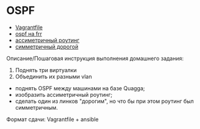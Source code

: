 # OSPF
* [Vagrantfile](https://github.com/maxonchikbk/otus/blob/main/21.ospf/Vagrantfile)
* [ospf на frr](https://github.com/maxonchikbk/otus/blob/main/20.iptables/ospf.yml)
* [ассиметричный роутинг](https://github.com/maxonchikbk/otus/blob/main/20.iptables/asymmetric.yml)
* [симметричный дорогой](https://github.com/maxonchikbk/otus/blob/main/20.iptables/cost-symm.yml)

Описание/Пошаговая инструкция выполнения домашнего задания:

1. Поднять три виртуалки
2. Объединить их разными vlan

* поднять OSPF между машинами на базе Quagga;
* изобразить ассиметричный роутинг;
* сделать один из линков "дорогим", но что бы при этом роутинг был симметричным.

Формат сдачи: Vagrantfile + ansible
